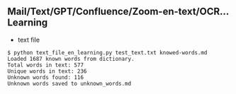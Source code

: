 ## Mail/Text/GPT/Confluence/Zoom-en-text/OCR... Learning

* text file
```
$ python text_file_en_learning.py test_text.txt knowed-words.md
Loaded 1687 known words from dictionary.
Total words in text: 577
Unique words in text: 236
Unknown words found: 116
Unknown words saved to unknown_words.md

```
